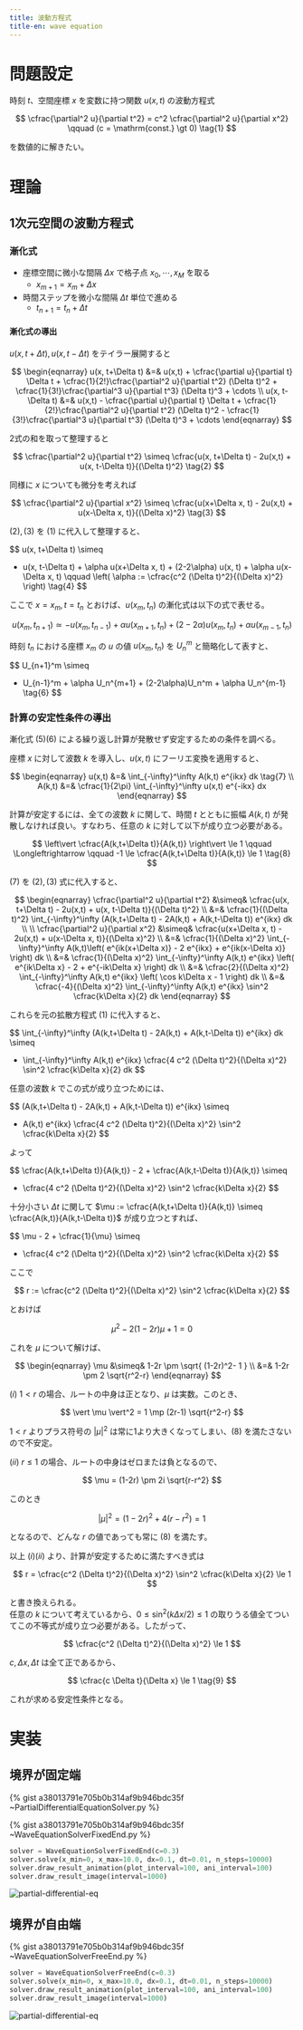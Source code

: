 ```yaml
---
title: 波動方程式
title-en: wave equation
---
```

# 問題設定

時刻 $t$、空間座標 $x$ を変数に持つ関数 $u(x,t)$ の波動方程式

$$
\cfrac{\partial^2 u}{\partial t^2} = c^2 \cfrac{\partial^2 u}{\partial x^2}
\qquad (c = \mathrm{const.} \gt 0)
\tag{1}
$$

を数値的に解きたい。


# 理論

## 1次元空間の波動方程式

### 漸化式

- 座標空間に微小な間隔 $\Delta x$ で格子点 $x_0, \cdots, x_M$ を取る
    - $x_{m+1} = x_m + \Delta x$
- 時間ステップを微小な間隔 $\Delta t$ 単位で進める
    - $t_{n+1} = t_n + \Delta t$

#### 漸化式の導出

$u(x, t+\Delta t), u(x, t-\Delta t)$ をテイラー展開すると

$$
\begin{eqnarray}
    u(x, t+\Delta t) &=&
    u(x,t) + \cfrac{\partial u}{\partial t} \Delta t
    + \cfrac{1}{2!}\cfrac{\partial^2 u}{\partial t^2} (\Delta t)^2
    + \cfrac{1}{3!}\cfrac{\partial^3 u}{\partial t^3} (\Delta t)^3
    + \cdots
    \\
    u(x, t-\Delta t) &=& u(x,t) - \cfrac{\partial u}{\partial t} \Delta t
    + \cfrac{1}{2!}\cfrac{\partial^2 u}{\partial t^2} (\Delta t)^2
    - \cfrac{1}{3!}\cfrac{\partial^3 u}{\partial t^3} (\Delta t)^3
    + \cdots
\end{eqnarray}
$$

2式の和を取って整理すると

$$
\cfrac{\partial^2 u}{\partial t^2} \simeq \cfrac{u(x, t+\Delta t) - 2u(x,t) + u(x, t-\Delta t)}{(\Delta t)^2}
\tag{2}
$$

同様に $x$ についても微分を考えれば

$$
\cfrac{\partial^2 u}{\partial x^2}
\simeq
\cfrac{u(x+\Delta x, t) - 2u(x,t) + u(x-\Delta x, t)}{(\Delta x)^2}
\tag{3}
$$

$(2),(3)$ を $(1)$ に代入して整理すると、

$$
u(x, t+\Delta t)
\simeq
- u(x, t-\Delta t) +
\alpha u(x+\Delta x, t) +
(2-2\alpha) u(x, t) +
\alpha u(x-\Delta x, t)
\qquad \left( \alpha := \cfrac{c^2 (\Delta t)^2}{(\Delta x)^2} \right)
\tag{4}
$$

ここで $x=x_m,\,t=t_n$ とおけば、$u(x_m, t_n)$ の漸化式は以下の式で表せる。

$$
u(x_m, t_{n+1})
\simeq
-u(x_m, t_{n-1}) +
\alpha u(x_{m+1},t_n) +
(2-2\alpha) u(x_m,t_n) +
\alpha u(x_{m-1},t_n)
\tag{5}
$$

時刻 $t_n$ における座標 $x_m$ の $u$ の値 $u(x_m, t_n)$ を $U_n^m$ と簡略化して表すと、

$$
U_{n+1}^m
\simeq
- U_{n-1}^m +
\alpha U_n^{m+1} +
(2-2\alpha)U_n^m +
\alpha U_n^{m-1}
\tag{6}
$$


### 計算の安定性条件の導出

漸化式 $(5)(6)$ による繰り返し計算が発散せず安定するための条件を調べる。

座標 $x$ に対して波数 $k$ を導入し、$u(x, t)$ にフーリエ変換を適用すると、

$$
\begin{eqnarray}
    u(x,t) &=& \int_{-\infty}^\infty A(k,t) e^{ikx} dk
    \tag{7}
    \\
    A(k,t) &=& \cfrac{1}{2\pi} \int_{-\infty}^\infty u(x,t) e^{-ikx} dx
\end{eqnarray}
$$

計算が安定するには、全ての波数 $k$ に関して、時間 $t$ とともに振幅 $A(k,t)$ が発散しなければ良い。すなわち、任意の $k$ に対して以下が成り立つ必要がある。

$$
\left\vert \cfrac{A(k,t+\Delta t)}{A(k,t)} \right\vert \le 1
\qquad \Longleftrightarrow \qquad
-1 \le \cfrac{A(k,t+\Delta t)}{A(k,t)} \le 1
\tag{8}
$$

$(7)$ を $(2),(3)$ 式に代入すると、

$$
\begin{eqnarray}
    \cfrac{\partial^2 u}{\partial t^2}
    &\simeq&
    \cfrac{u(x, t+\Delta t) - 2u(x,t) + u(x, t-\Delta t)}{(\Delta t)^2}
    \\ &=&
    \cfrac{1}{(\Delta t)^2}
    \int_{-\infty}^\infty (A(k,t+\Delta t) - 2A(k,t) + A(k,t-\Delta t)) e^{ikx} dk
    \\
    \\
    \cfrac{\partial^2 u}{\partial x^2}
    &\simeq&
    \cfrac{u(x+\Delta x, t) - 2u(x,t) + u(x-\Delta x, t)}{(\Delta x)^2}
    \\ &=&
    \cfrac{1}{(\Delta x)^2}
    \int_{-\infty}^\infty A(k,t)\left(
        e^{ik(x+\Delta x)} - 2 e^{ikx} + e^{ik(x-\Delta x)}
    \right) dk
    \\ &=&
    \cfrac{1}{(\Delta x)^2}
    \int_{-\infty}^\infty A(k,t) e^{ikx} \left(
        e^{ik\Delta x} - 2 + e^{-ik\Delta x}
    \right) dk
    \\ &=&
    \cfrac{2}{(\Delta x)^2}
    \int_{-\infty}^\infty A(k,t) e^{ikx} \left(
        \cos k\Delta x - 1
    \right) dk
    \\ &=&
    \cfrac{-4}{(\Delta x)^2}
    \int_{-\infty}^\infty A(k,t) e^{ikx} \sin^2 \cfrac{k\Delta x}{2} dk
\end{eqnarray}
$$

これらを元の拡散方程式 $(1)$ に代入すると、

$$
\int_{-\infty}^\infty (A(k,t+\Delta t) - 2A(k,t) + A(k,t-\Delta t)) e^{ikx} dk
\simeq
- \int_{-\infty}^\infty A(k,t) e^{ikx} \cfrac{4 c^2 (\Delta t)^2}{(\Delta x)^2} \sin^2 \cfrac{k\Delta x}{2} dk
$$

任意の波数 $k$ でこの式が成り立つためには、

$$
(A(k,t+\Delta t) - 2A(k,t) + A(k,t-\Delta t)) e^{ikx}
\simeq
- A(k,t) e^{ikx} \cfrac{4 c^2 (\Delta t)^2}{(\Delta x)^2} \sin^2 \cfrac{k\Delta x}{2}
$$

よって

$$
\cfrac{A(k,t+\Delta t)}{A(k,t)} - 2 + \cfrac{A(k,t-\Delta t)}{A(k,t)}
\simeq
- \cfrac{4 c^2 (\Delta t)^2}{(\Delta x)^2} \sin^2 \cfrac{k\Delta x}{2}
$$

十分小さい $\Delta t$ に関して $\mu := \cfrac{A(k,t+\Delta t)}{A(k,t)} \simeq \cfrac{A(k,t)}{A(k,t-\Delta t)}$ が成り立つとすれば、

$$
\mu - 2 + \cfrac{1}{\mu}
\simeq
- \cfrac{4 c^2 (\Delta t)^2}{(\Delta x)^2} \sin^2 \cfrac{k\Delta x}{2}
$$

ここで

$$
r := \cfrac{c^2 (\Delta t)^2}{(\Delta x)^2} \sin^2 \cfrac{k\Delta x}{2}
$$

とおけば

$$
\mu^2 - 2(1-2r)\mu + 1 = 0
$$

これを $\mu$ について解けば、

$$
\begin{eqnarray}
    \mu &\simeq& 1-2r
    \pm
    \sqrt{
        (1-2r)^2- 1
    }
    \\ &=&
    1-2r \pm 2 \sqrt{r^2-r}
\end{eqnarray}
$$

$(i)$ $1 \lt r$ の場合、ルートの中身は正となり、$\mu$ は実数。このとき、

$$
\vert \mu \vert^2 = 1 \mp (2r-1) \sqrt{r^2-r}
$$

$1\lt r$ よりプラス符号の $\vert \mu \vert^2$ は常に1より大きくなってしまい、$(8)$ を満たさないので不安定。

$(ii)$ $r \le 1$ の場合、ルートの中身はゼロまたは負となるので、

$$
\mu = (1-2r) \pm 2i \sqrt{r-r^2}
$$

このとき

$$
\vert \mu \vert^2 = (1-2r)^2 + 4(r-r^2) = 1
$$

となるので、どんな $r$ の値であっても常に $(8)$ を満たす。

以上 $(i)(ii)$ より、計算が安定するために満たすべき式は

$$
r = \cfrac{c^2 (\Delta t)^2}{(\Delta x)^2} \sin^2 \cfrac{k\Delta x}{2} \le 1
$$

と書き換えられる。  
任意の $k$ について考えているから、$0 \le \sin^2 (k\Delta x/2) \le 1$ の取りうる値全てついてこの不等式が成り立つ必要がある。したがって、

$$
\cfrac{c^2 (\Delta t)^2}{(\Delta x)^2} \le 1
$$

$c, \Delta x, \Delta t$ は全て正であるから、

$$
\cfrac{c \Delta t}{\Delta x} \le 1
\tag{9}
$$

これが求める安定性条件となる。


# 実装

## 境界が固定端

{% gist a38013791e705b0b314af9b946bdc35f ~PartialDifferentialEquationSolver.py %}

{% gist a38013791e705b0b314af9b946bdc35f ~WaveEquationSolverFixedEnd.py %}

```python
solver = WaveEquationSolverFixedEnd(c=0.3)
solver.solve(x_min=0, x_max=10.0, dx=0.1, dt=0.01, n_steps=10000)
solver.draw_result_animation(plot_interval=100, ani_interval=100)
solver.draw_result_image(interval=1000)
```

![partial-differential-eq](https://gist.github.com/assets/13412823/fbcdcf63-223b-489f-b7e3-7b93f98ae547)

## 境界が自由端

{% gist a38013791e705b0b314af9b946bdc35f ~WaveEquationSolverFreeEnd.py %}

```python
solver = WaveEquationSolverFreeEnd(c=0.3)
solver.solve(x_min=0, x_max=10.0, dx=0.1, dt=0.01, n_steps=10000)
solver.draw_result_animation(plot_interval=100, ani_interval=100)
solver.draw_result_image(interval=1000)
```

![partial-differential-eq](https://gist.github.com/assets/13412823/6bac4e92-b17c-4a88-872d-bb23185a54d6)

